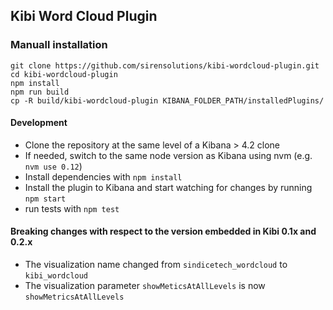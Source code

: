 ## Kibi Word Cloud Plugin    

    
### Manuall installation

```
git clone https://github.com/sirensolutions/kibi-wordcloud-plugin.git
cd kibi-wordcloud-plugin
npm install
npm run build
cp -R build/kibi-wordcloud-plugin KIBANA_FOLDER_PATH/installedPlugins/
```

#### Development

- Clone the repository at the same level of a Kibana > 4.2 clone
- If needed, switch to the same node version as Kibana using nvm 
  (e.g. `nvm use 0.12`)
- Install dependencies with `npm install`
- Install the plugin to Kibana and start watching for changes by running 
  `npm start`
- run tests with `npm test`

#### Breaking changes with respect to the version embedded in Kibi 0.1x and 0.2.x

- The visualization name changed from `sindicetech_wordcloud` to 
  `kibi_wordcloud`
- The visualization parameter `showMeticsAtAllLevels` is now
  `showMetricsAtAllLevels`